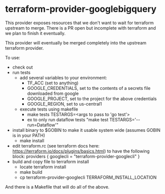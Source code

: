 # terraform-provider-googlebigquery
This provider exposes resources that we don't want to wait for
terraform upstream to merge.  There is a PR open but incomplete
with terraform and we plan to finish it eventually.

This provider will eventually be merged completely into the
upstream terraform provider.

To use:
- check out
- run tests 
  - add several variables to your environment:
    - TF_ACC (set to anything)
    - GOOGLE_CREDENTIALS, set to the contents of a secrets file downloaded from google
    - GOOGLE_PROJECT, set to the project for the above credentials
    - GOOGLE_REGION, set to us-central1
  - execute tests using makefile
    - make tests TESTARGS=<args to pass to 'go test'>
    - ex to only run dataflow tests "make test TESTARGS='--run=Dataflow'"
- install binary to $GOBIN to make it usable system wide (assumes GOBIN is in your PATH)
  - make install
- edit terraform.rc (see terraform docs here: https://terraform.io/docs/plugins/basics.html) to have the
  following block:
  providers {
    googlecli = "terraform-provider-googlecli"
  }
- build and copy file to terraform install
  - locate terraform install
  - make build
  - cp terraform-provider-googlecli TERRAFORM_INSTALL_LOCATION

And there is a Makefile that will do all of the above.  
